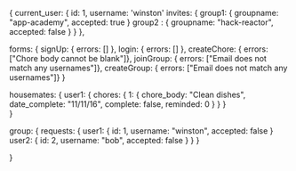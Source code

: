 {
  current_user: {
    id: 1,
    username: 'winston'
    invites: {
      group1: {
        groupname: "app-academy",
        accepted: true
      }
      group2 : {
        groupname: "hack-reactor",
        accepted: false
      }
    }
  },

  forms: {
    signUp: { errors: [] },
    login: { errors: [] },
    createChore: { errors: ["Chore body cannot be blank"]},
    joinGroup: { errors: ["Email does not match any usernames"]},
    createGroup: { errors: ["Email does not match any usernames"]}
  }

  housemates: {
    user1: {
      chores: {
        1: {
          chore_body: "Clean dishes",
          date_complete: "11/11/16",
          complete: false,
          reminded: 0
        }
      }
    }  
  }

  group: {
    requests: {
      user1: {
        id: 1,
        username: "winston",
        accepted: false
      }
      user2: {
        id: 2,
        username: "bob",
        accepted: false
      }
    }
  }  

}
